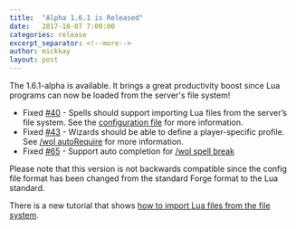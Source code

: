 ```yaml
---
title:  "Alpha 1.6.1 is Released"
date:   2017-10-07 7:00:00
categories: release
excerpt_separator: <!--more-->
author: mickkay
layout: post
---
```

The 1.6.1-alpha is available. It brings a great productivity boost since Lua programs can now be loaded from the server's file system!
<!--more-->

* Fixed [#40](https://github.com/wizards-of-lua/wizards-of-lua/issues/40) - Spells should support importing Lua files from the server’s file system. See the [configuration file](/versions/current/configuration-file) for more information.
* Fixed [#43](https://github.com/wizards-of-lua/wizards-of-lua/issues/43) - Wizards should be able to define a player-specific profile. See [/wol autoRequire](/versions/current/wol-command#Default-Dependencies) for more information.
* Fixed [#65](https://github.com/wizards-of-lua/wizards-of-lua/issues/65) - Support auto completion for [/wol spell break](/versions/current/wol-command)

Please note that this version is not backwards compatible since the config file format has been changed from the standard Forge format to the Lua standard.

There is a new tutorial that shows [how to import Lua files from the file system](/tutorials/importing_lua_files/).
